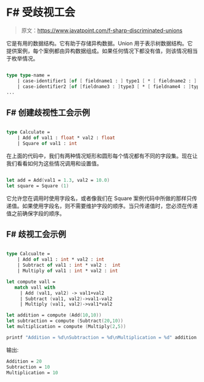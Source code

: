 # F# 受歧视工会

> 原文：<https://www.javatpoint.com/f-sharp-discriminated-unions>

它是有用的数据结构。它有助于存储异构数据。Union 用于表示树数据结构。它提供案例，每个案例都由异构数据组成。如果任何情况下都没有值，则该情况相当于枚举情况。

```fsharp

type type-name =
    | case-identifier1 [of [ fieldname1 : ] type1 [ * [ fieldname2 : ] type2 ...]
    | case-identifier2 [of [fieldname3 : ]type3 [ * [ fieldname4 : ]type4 ...]
...

```

## F# 创建歧视性工会示例

```fsharp

type Calculate =
    | Add of val1 : float * val2 : float
    | Square of val1 : int

```

在上面的代码中，我们有两种情况矩形和圆形每个情况都有不同的字段集。现在让我们看看如何为这些情况调用和设置值。

```fsharp

let add = Add(val1 = 1.3, val2 = 10.0)
let square = Square (1)

```

它允许您在调用时使用字段名，或者像我们在 Square 案例代码中所做的那样只传递值。如果使用字段名，则不需要维护字段的顺序。当只传递值时，您必须在传递值之前确保字段的顺序。

## F# 歧视工会示例

```fsharp

type Calcualte =
    | Add of val1 : int * val2 : int
    | Subtract of val1 : int * val2 :  int
    | Multiply of val1 : int * val2 : int

let compute vall =
   match vall with
     | Add (val1, val2) -> val1+val2
     | Subtract (val1, val2)->val1-val2     
     | Multiply (val1, val2)->val1*val2

let addition = compute (Add(10,10))
let subtraction = compute (Subtract(20,10))
let multiplication = compute (Multiply(2,5))

printf "Addition = %d\nSubtraction = %d\nMultiplication = %d" addition subtraction multiplication

```

输出:

```fsharp
Addition = 20
Subtraction = 10
Multiplication = 10

```